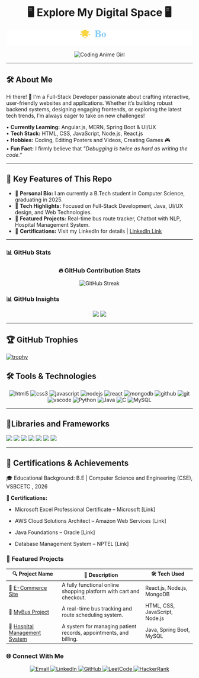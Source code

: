 <h1 align="center">🖥 Explore My Digital Space 🖥</h1>


<p align="center">
  <a href="https://github.com/vasunthraa325/vasunthraa325/blob/main/Animation.gif?raw=true">
    <img src="https://github.com/vasunthraa325/vasunthraa325/blob/main/Animation.gif?raw=true" width="500" alt="Typing Animation">
  </a>
</p>





<p align="center">
  <img src="https://media3.giphy.com/media/v1.Y2lkPTc5MGI3NjExYTY0MWFidjdoand1dGQ4YTNucmt4Z2RkaGZ5Z3NneXBiN2prdm1yaCZlcD12MV9pbnRlcm5hbF9naWZfYnlfaWQmY3Q9Zw/O5lDNfS3kdjSdSrxQc/giphy.gif" width="500" alt="Coding Anime Girl">
</p>


<hr>


## 🛠️ About Me


Hi there! 👋 I'm a Full-Stack Developer passionate about crafting interactive, user-friendly websites and applications. Whether it’s building robust backend systems, designing engaging frontends, or exploring the latest tech trends, I’m always eager to take on new challenges!

• **Currently Learning:** Angular.js, MERN, Spring Boot & UI/UX  
• **Tech Stack:** HTML, CSS, JavaScript, Node.js, React.js  
• **Hobbies:** Coding, Editing Posters and Videos, Creating Games 🎮  
• **Fun Fact:** I firmly believe that *"Debugging is twice as hard as writing the code."*


<hr>


## 🌟 Key Features of This Repo

- 📌 **Personal Bio:** I am currently a B.Tech student in Computer Science, graduating in 2025.
- 📌 **Tech Highlights:** Focused on Full-Stack Development, Java, UI/UX design, and Web Technologies.
- 📌 **Featured Projects:** Real-time bus route tracker, Chatbot with NLP, Hospital Management System.
- 📌 **Certifications:** Visit my LinkedIn for details | [LinkedIn Link](https://www.linkedin.com/in/vasunthraa-gopalsamy-0388742a2/)


<hr>

### 📊 GitHub Stats<h3 align="center">🔥 GitHub Contribution Stats</h3>

<div align="center">

  <!-- GitHub Streak -->
  <img src="https://github-readme-streak-stats.herokuapp.com?user=vasunthraa325&theme=default&hide_border=false" alt="GitHub Streak"/>

  

  
</div>

<h3>📊 GitHub Insights</h3>

<div align="center">

  <img src="https://github-readme-stats.vercel.app/api?username=vasunthraa325&show_icons=true&theme=radical&hide_border=false&count_private=true" height="200"/>

  <img src="https://github-readme-stats.vercel.app/api/top-langs/?username=vasunthraa325&layout=compact&theme=radical&hide_border=false" height="200"/>

</div>





<hr>

## 🏆 GitHub Trophies

[![trophy](https://github-profile-trophy.vercel.app/?username=vasunthraa325&theme=radical&no-frame=true&margin-w=10&margin-h=10)](https://github.com/ryo-ma/github-profile-trophy)







## 🛠️ Tools & Technologies



<p align="center">
  <img src="https://cdn.jsdelivr.net/gh/devicons/devicon/icons/html5/html5-original.svg" alt="html5" width="40" height="40"/>
  <img src="https://cdn.jsdelivr.net/gh/devicons/devicon/icons/css3/css3-original.svg" alt="css3" width="40" height="40"/>
  <img src="https://cdn.jsdelivr.net/gh/devicons/devicon/icons/javascript/javascript-original.svg" alt="javascript" width="40" height="40"/>
  <img src="https://cdn.jsdelivr.net/gh/devicons/devicon/icons/nodejs/nodejs-original.svg" alt="nodejs" width="40" height="40"/>
  <img src="https://cdn.jsdelivr.net/gh/devicons/devicon/icons/react/react-original.svg" alt="react" width="40" height="40"/>
  <img src="https://cdn.jsdelivr.net/gh/devicons/devicon/icons/mongodb/mongodb-original.svg" alt="mongodb" width="40" height="40"/>
  <img src="https://cdn.jsdelivr.net/gh/devicons/devicon/icons/github/github-original.svg" alt="github" width="40" height="40"/>
  <img src="https://cdn.jsdelivr.net/gh/devicons/devicon/icons/git/git-original.svg" alt="git" width="40" height="40"/>
  <img src="https://cdn.jsdelivr.net/gh/devicons/devicon/icons/vscode/vscode-original.svg" alt="vscode" width="40" height="40"/>
  

  <img src="https://cdn.jsdelivr.net/gh/devicons/devicon/icons/python/python-original.svg" alt="Python" width="40" height="40"/>
  <img src="https://cdn.jsdelivr.net/gh/devicons/devicon/icons/java/java-original.svg" alt="Java" width="40" height="40"/>
  <img src="https://cdn.jsdelivr.net/gh/devicons/devicon/icons/c/c-original.svg" alt="C" width="40" height="40"/>

  <img src="https://cdn.jsdelivr.net/gh/devicons/devicon/icons/mysql/mysql-original.svg" alt="MySQL" width="40" height="40"/>

</p>


<hr>

## 🧩Libraries and Frameworks

<p align="left"> <!-- Web Development --> <img src="https://img.shields.io/badge/React-61DAFB?style=for-the-badge&logo=react&logoColor=black" /> <img src="https://img.shields.io/badge/Express.js-000000?style=for-the-badge&logo=express&logoColor=white" /> <img src="https://img.shields.io/badge/Bootstrap-7952B3?style=for-the-badge&logo=bootstrap&logoColor=white" /><!-- DevOps --> <img src="https://img.shields.io/badge/Git-F05032?style=for-the-badge&logo=git&logoColor=white" /> <img src="https://img.shields.io/badge/GitHub_Actions-2088FF?style=for-the-badge&logo=github-actions&logoColor=white" /> <img src="https://img.shields.io/badge/Docker-2496ED?style=for-the-badge&logo=docker&logoColor=white" /> <img src="https://img.shields.io/badge/Postman-FF6C37?style=for-the-badge&logo=postman&logoColor=white" /> </p>

<hr>

## 📜 Certifications & Achievements


🎓 Educational Background:
B.E | Computer Science and Engineering (CSE), VSBCETC , 2026

<p><b>📜 Certifications:</b></p>

- Microsoft Excel Professional Certificate – Microsoft [Link] 

- AWS Cloud Solutions Architect – Amazon Web Services [Link]
 
- Java Foundations – Oracle [Link]

- Database Management System – NPTEL [Link]


### 🌟 Featured Projects

| 🔍 **Project Name** | 📃 **Description** | 🛠️ **Tech Used** |
|---------------------|--------------------|-------------------|
| 🛒 [E-Commerce Site](https://github.com/vasunthraa325/E-COMMERCE-SITE) | A fully functional online shopping platform with cart and checkout. | React.js, Node.js, MongoDB |
| 🚌 [MyBus Project](https://github.com/vasunthraa325/MYBUS-PROJECT) | A real-time bus tracking and route scheduling system. | HTML, CSS, JavaScript, Node.js |
| 🏥 [Hospital Management System](https://github.com/vasunthraa325/Hospicare-360) | A system for managing patient records, appointments, and billing. | Java, Spring Boot, MySQL |


### 🌐 Connect With Me
<p align="center">
  <a href="mailto:vasunthraagopal2005@gmail.com">
    <img src="https://img.shields.io/badge/Email-D14836?style=for-the-badge&logo=gmail&logoColor=white" alt="Email" />
  </a>
  <a href="https://www.linkedin.com/in/vasunthraa-gopalsamy-0388742a2/">
    <img src="https://img.shields.io/badge/LinkedIn-0077B5?style=for-the-badge&logo=linkedin&logoColor=white" alt="LinkedIn" />
  </a>
  <a href="https://github.com/vasunthraa325">
    <img src="https://img.shields.io/badge/GitHub-100000?style=for-the-badge&logo=github&logoColor=white" alt="GitHub" />
  </a>
  <a href="https://leetcode.com/u/Vasunthraa05/">
    <img src="https://img.shields.io/badge/LeetCode-FFA116?style=for-the-badge&logo=leetcode&logoColor=black" alt="LeetCode" />
  </a>
  <a href="https://www.hackerrank.com/profile/Vasunthraa1304">
    <img src="https://img.shields.io/badge/HackerRank-2EC866?style=for-the-badge&logo=HackerRank&logoColor=white" alt="HackerRank" />
  </a>
</p>






